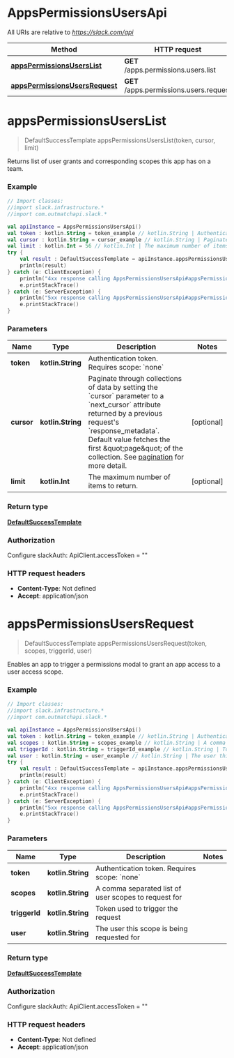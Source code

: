 # AppsPermissionsUsersApi

All URIs are relative to *https://slack.com/api*

Method | HTTP request | Description
------------- | ------------- | -------------
[**appsPermissionsUsersList**](AppsPermissionsUsersApi.md#appsPermissionsUsersList) | **GET** /apps.permissions.users.list | 
[**appsPermissionsUsersRequest**](AppsPermissionsUsersApi.md#appsPermissionsUsersRequest) | **GET** /apps.permissions.users.request | 


<a name="appsPermissionsUsersList"></a>
# **appsPermissionsUsersList**
> DefaultSuccessTemplate appsPermissionsUsersList(token, cursor, limit)



Returns list of user grants and corresponding scopes this app has on a team.

### Example
```kotlin
// Import classes:
//import slack.infrastructure.*
//import com.outmatchapi.slack.*

val apiInstance = AppsPermissionsUsersApi()
val token : kotlin.String = token_example // kotlin.String | Authentication token. Requires scope: `none`
val cursor : kotlin.String = cursor_example // kotlin.String | Paginate through collections of data by setting the `cursor` parameter to a `next_cursor` attribute returned by a previous request's `response_metadata`. Default value fetches the first \"page\" of the collection. See [pagination](/docs/pagination) for more detail.
val limit : kotlin.Int = 56 // kotlin.Int | The maximum number of items to return.
try {
    val result : DefaultSuccessTemplate = apiInstance.appsPermissionsUsersList(token, cursor, limit)
    println(result)
} catch (e: ClientException) {
    println("4xx response calling AppsPermissionsUsersApi#appsPermissionsUsersList")
    e.printStackTrace()
} catch (e: ServerException) {
    println("5xx response calling AppsPermissionsUsersApi#appsPermissionsUsersList")
    e.printStackTrace()
}
```

### Parameters

Name | Type | Description  | Notes
------------- | ------------- | ------------- | -------------
 **token** | **kotlin.String**| Authentication token. Requires scope: &#x60;none&#x60; |
 **cursor** | **kotlin.String**| Paginate through collections of data by setting the &#x60;cursor&#x60; parameter to a &#x60;next_cursor&#x60; attribute returned by a previous request&#39;s &#x60;response_metadata&#x60;. Default value fetches the first \&quot;page\&quot; of the collection. See [pagination](/docs/pagination) for more detail. | [optional]
 **limit** | **kotlin.Int**| The maximum number of items to return. | [optional]

### Return type

[**DefaultSuccessTemplate**](DefaultSuccessTemplate.md)

### Authorization


Configure slackAuth:
    ApiClient.accessToken = ""

### HTTP request headers

 - **Content-Type**: Not defined
 - **Accept**: application/json

<a name="appsPermissionsUsersRequest"></a>
# **appsPermissionsUsersRequest**
> DefaultSuccessTemplate appsPermissionsUsersRequest(token, scopes, triggerId, user)



Enables an app to trigger a permissions modal to grant an app access to a user access scope.

### Example
```kotlin
// Import classes:
//import slack.infrastructure.*
//import com.outmatchapi.slack.*

val apiInstance = AppsPermissionsUsersApi()
val token : kotlin.String = token_example // kotlin.String | Authentication token. Requires scope: `none`
val scopes : kotlin.String = scopes_example // kotlin.String | A comma separated list of user scopes to request for
val triggerId : kotlin.String = triggerId_example // kotlin.String | Token used to trigger the request
val user : kotlin.String = user_example // kotlin.String | The user this scope is being requested for
try {
    val result : DefaultSuccessTemplate = apiInstance.appsPermissionsUsersRequest(token, scopes, triggerId, user)
    println(result)
} catch (e: ClientException) {
    println("4xx response calling AppsPermissionsUsersApi#appsPermissionsUsersRequest")
    e.printStackTrace()
} catch (e: ServerException) {
    println("5xx response calling AppsPermissionsUsersApi#appsPermissionsUsersRequest")
    e.printStackTrace()
}
```

### Parameters

Name | Type | Description  | Notes
------------- | ------------- | ------------- | -------------
 **token** | **kotlin.String**| Authentication token. Requires scope: &#x60;none&#x60; |
 **scopes** | **kotlin.String**| A comma separated list of user scopes to request for |
 **triggerId** | **kotlin.String**| Token used to trigger the request |
 **user** | **kotlin.String**| The user this scope is being requested for |

### Return type

[**DefaultSuccessTemplate**](DefaultSuccessTemplate.md)

### Authorization


Configure slackAuth:
    ApiClient.accessToken = ""

### HTTP request headers

 - **Content-Type**: Not defined
 - **Accept**: application/json

